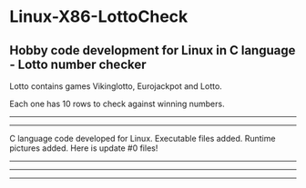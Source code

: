 # Linux-X86-LottoCheck
Hobby code development for Linux in C language - Lotto number checker
---------------------------------------------------------------------------------------------------------------

Lotto contains games Vikinglotto, Eurojackpot and Lotto.

Each one has 10 rows to check against winning numbers.

---------------------------------------------------------------------------------------------------------------


---------------------------------------------------------------------------------------------------------------
C language code developed for Linux. 
Executable files added.
Runtime pictures added.
Here is update #0 files!

---------------------------------------------------------------------------------------------------------------


---------------------------------------------------------------------------------------------------------------

---------------------------------------------------------------------------------------------------------------
